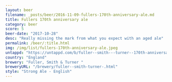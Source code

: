 ```yaml
---
layout: beer
filename: _posts/beer/2016-11-09-fullers-170th-anniversary-ale.md
title: Fullers 170th anniversary ale
category: beer
score: 5
beer-date: "2017-10-28"
desc: "Really missing the mark from what you expect with an aged ale"
permalink: /beer/:title.html
img: /img/list/fullers-170th-anniversary-ale.jpeg
untappd: "https://untappd.com/b/fuller--smith---turner--170th-anniversary-celebration-ale/1015457"
country: "England"
brewery: "Fuller, Smith & Turner "
breweryURL: "/brewery/fuller--smith-turner-.html"
style: "Strong Ale - English"
---
```

